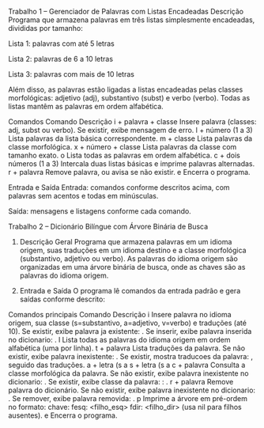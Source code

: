 Trabalho 1 – Gerenciador de Palavras com Listas Encadeadas
Descrição
Programa que armazena palavras em três listas simplesmente encadeadas, divididas por tamanho:

Lista 1: palavras com até 5 letras

Lista 2: palavras de 6 a 10 letras

Lista 3: palavras com mais de 10 letras

Além disso, as palavras estão ligadas a listas encadeadas pelas classes morfológicas: adjetivo (adj), substantivo (subst) e verbo (verbo). Todas as listas mantêm as palavras em ordem alfabética.

Comandos
Comando	Descrição
i + palavra + classe	Insere palavra (classes: adj, subst ou verbo). Se existir, exibe mensagem de erro.
l + número (1 a 3)	Lista palavras da lista básica correspondente.
m + classe	Lista palavras da classe morfológica.
x + número + classe	Lista palavras da classe com tamanho exato.
o	Lista todas as palavras em ordem alfabética.
c + dois números (1 a 3)	Intercala duas listas básicas e imprime palavras alternadas.
r + palavra	Remove palavra, ou avisa se não existir.
e	Encerra o programa.

Entrada e Saída
Entrada: comandos conforme descritos acima, com palavras sem acentos e todas em minúsculas.

Saída: mensagens e listagens conforme cada comando.

Trabalho 2 – Dicionário Bilíngue com Árvore Binária de Busca
1. Descrição Geral
Programa que armazena palavras em um idioma origem, suas traduções em um idioma destino e a classe morfológica (substantivo, adjetivo ou verbo). As palavras do idioma origem são organizadas em uma árvore binária de busca, onde as chaves são as palavras do idioma origem.

2. Entrada e Saída
O programa lê comandos da entrada padrão e gera saídas conforme descrito:

Comandos principais
Comando	Descrição
i	Insere palavra no idioma origem, sua classe (s=substantivo, a=adjetivo, v=verbo) e traduções (até 10). Se existir, exibe palavra ja existente: <palavra>. Se inserir, exibe palavra inserida no dicionario: <palavra>.
l	Lista todas as palavras do idioma origem em ordem alfabética (uma por linha).
t + palavra	Lista traduções da palavra. Se não existir, exibe palavra inexistente: <palavra>. Se existir, mostra traducoes da palavra: <palavra>, seguido das traduções.
a + letra (s	a
s + letra (s	a
c + palavra	Consulta a classe morfológica da palavra. Se não existir, exibe palavra inexistente no dicionario: <palavra>. Se existir, exibe classe da palavra: <palavra>: <classe>.
r + palavra	Remove palavra do dicionário. Se não existir, exibe palavra inexistente no dicionario: <palavra>. Se remover, exibe palavra removida: <palavra>.
p	Imprime a árvore em pré-ordem no formato: chave: <palavra> fesq: <filho_esq> fdir: <filho_dir> (usa nil para filhos ausentes).
e	Encerra o programa.

